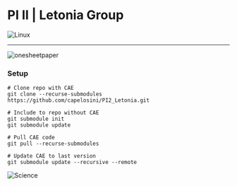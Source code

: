 # PI II | Letonia Group

![Linux](https://img.shields.io/badge/C-00599C?style=for-the-badge&logo=c&logoColor=white)

----

![onesheetpaper](https://github.com/user-attachments/assets/690f2b18-3a44-467d-bde7-8b2184f475d4)

### Setup
```
# Clone repo with CAE
git clone --recurse-submodules https://github.com/capelosini/PI2_Letonia.git

# Include to repo without CAE
git submodule init
git submodule update

# Pull CAE code
git pull --recurse-submodules

# Update CAE to last version
git submodule update --recursive --remote

```

![Science](https://forthebadge.com/images/badges/built-with-science.svg)
